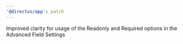 ```yaml
---
'@directus/app': patch
---
```


Improved clarity for usage of the Readonly and Required options in the Advanced Field Settings
